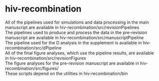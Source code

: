 # hiv-recombination
All of the pipelines used for simulations and data processing in the main manuscript are available in hiv-recombination/src/revisionPipelines \
The pipelines used to produce and process the data in the pre-revision manuscript are available in hiv-recombination/src/manuscriptPipeline \
The pipeline used for the D analysis in the supplement is available in hiv-recombination/src/dPipeline \
All of the final figure analyses, which use the pipeline results, are available in hiv-recombination/src/revisionFigures\
The figure analyses for the pre-revision manuscript are available in hiv-recombination/src/figures/ \
These scripts depend on the utilities in hiv-recombination/bin 

